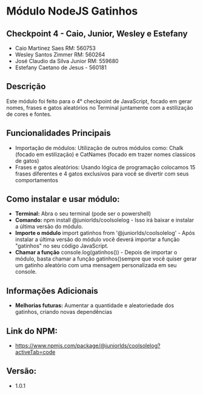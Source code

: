# Módulo NodeJS Gatinhos
## Checkpoint 4 - Caio, Junior, Wesley e Estefany
 * Caio Martinez Saes RM: 560753
 * Wesley Santos Zimmer RM: 560264
 * José Claudio da Silva Junior RM: 559680
 * Estefany Caetano de Jesus - 560181

## Descrição
Este módulo foi feito para o 4° checkpoint de JavaScript, focado em gerar nomes, frases e gatos aleatórios no Terminal juntamente com a estilização de cores e fontes.

## Funcionalidades Principais
* Importação de módulos: Utilização de outros módulos como: Chalk (focado em estilização) e CatNames (focado em trazer nomes classicos de gatos)
* Frases e gatos aleatórios: Usando lógica de programação colocamos 15 frases diferentes e 4 gatos exclusívos para você se divertir com seus comportamentos

## Como instalar e usar módulo:
* **Terminal:** Abra o seu terminal (pode ser o powershell)
* **Comando:** npm install @juniorlds/coolsolelog - Isso irá baixar e instalar a última versão do módulo.
* **Importe o módulo** import gatinhos from '@juniorlds/coolsolelog' - Após instalar a última versão do módulo você deverá importar a função "gatinhos" no seu código JavaScript.
* **Chamar a função** console.log(gatinhos()) - Depois de importar o módulo, basta chamar a função gatinhos()sempre que você quiser gerar um gatinho aleatório com uma mensagem personalizada em seu console.
  
## Informações Adicionais
* **Melhorias futuras:** Aumentar a quantidade e aleatoriedade dos gatinhos, criando novas dependências

## Link do NPM: 
* https://www.npmjs.com/package/@juniorlds/coolsolelog?activeTab=code

## Versão:
* 1.0.1
